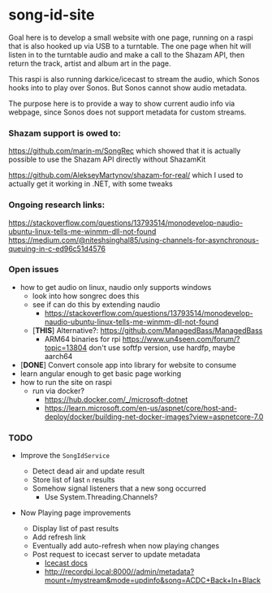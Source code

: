 # song-id-site

Goal here is to develop a small website with one page, running on a raspi that is also hooked up via USB to a turntable. The one page when hit will listen in to the turntable audio and make a call to the Shazam API, then return the track, artist and album art in the page.

This raspi is also running darkice/icecast to stream the audio, which Sonos hooks into to play over Sonos. But Sonos cannot show audio metadata.

The purpose here is to provide a way to show current audio info via webpage, since Sonos does not support metadata for custom streams.

### Shazam support is owed to:

https://github.com/marin-m/SongRec
which showed that it is actually possible to use the Shazam API directly without ShazamKit

https://github.com/AlekseyMartynov/shazam-for-real/
which I used to actually get it working in .NET, with some tweaks 

### Ongoing research links:

https://stackoverflow.com/questions/13793514/monodevelop-naudio-ubuntu-linux-tells-me-winmm-dll-not-found
https://medium.com/@niteshsinghal85/using-channels-for-asynchronous-queuing-in-c-ed96c51d4576

### Open issues

* how to get audio on linux, naudio only supports windows
    * look into how songrec does this
    * see if can do this by extending naudio 
        * https://stackoverflow.com/questions/13793514/monodevelop-naudio-ubuntu-linux-tells-me-winmm-dll-not-found
    * [**THIS**] Alternative?: https://github.com/ManagedBass/ManagedBass
        * ARM64 binaries for rpi https://www.un4seen.com/forum/?topic=13804 don't use softfp version, use hardfp, maybe aarch64
* [**DONE**] Convert console app into library for website to consume
* learn angular enough to get basic page working
* how to run the site on raspi
    * run via docker? 
        * https://hub.docker.com/_/microsoft-dotnet
        * https://learn.microsoft.com/en-us/aspnet/core/host-and-deploy/docker/building-net-docker-images?view=aspnetcore-7.0
        
### TODO
  
* Improve the `SongIdService`
  * Detect dead air and update result
  * Store list of last `n` results
  * Somehow signal listeners that a new song occurred
    * Use System.Threading.Channels?
  
* Now Playing page improvements
  * Display list of past results
  * Add refresh link
  * Eventually add auto-refresh when now playing changes
  * Post request to icecast server to update metadata 
    * [Icecast docs](https://icecast.org/docs/icecast-2.0.1/admin-interface.html)
    * http://recordpi.local:8000//admin/metadata?mount=/mystream&mode=updinfo&song=ACDC+Back+In+Black
